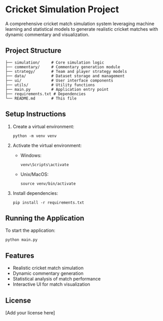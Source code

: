 # Cricket Simulation Project

A comprehensive cricket match simulation system leveraging machine learning and statistical models to generate realistic cricket matches with dynamic commentary and visualization.

## Project Structure

```
├── simulation/     # Core simulation logic
├── commentary/     # Commentary generation module
├── strategy/       # Team and player strategy models
├── data/           # Dataset storage and management
├── ui/             # User interface components
├── utils/          # Utility functions
├── main.py         # Application entry point
├── requirements.txt # Dependencies
└── README.md       # This file
```

## Setup Instructions

1. Create a virtual environment:
   ```
   python -m venv venv
   ```

2. Activate the virtual environment:
   - Windows:
     ```
     venv\Scripts\activate
     ```
   - Unix/MacOS:
     ```
     source venv/bin/activate
     ```

3. Install dependencies:
   ```
   pip install -r requirements.txt
   ```

## Running the Application

To start the application:
```
python main.py
```

## Features

- Realistic cricket match simulation
- Dynamic commentary generation
- Statistical analysis of match performance
- Interactive UI for match visualization

## License

[Add your license here]
